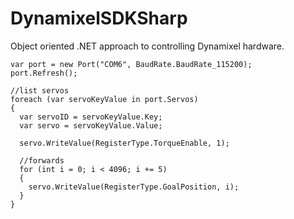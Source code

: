 # DynamixelSDKSharp
Object oriented .NET approach to controlling Dynamixel hardware.

```
var port = new Port("COM6", BaudRate.BaudRate_115200);
port.Refresh();

//list servos
foreach (var servoKeyValue in port.Servos)
{
  var servoID = servoKeyValue.Key;
  var servo = servoKeyValue.Value;

  servo.WriteValue(RegisterType.TorqueEnable, 1);

  //forwards
  for (int i = 0; i < 4096; i += 5)
  {
    servo.WriteValue(RegisterType.GoalPosition, i);
  }
}
```
